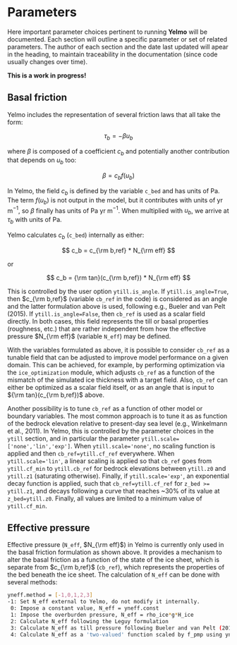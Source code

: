 
# Parameters

Here important parameter choices pertinent to running
**Yelmo** will be documented. Each section will
outline a specific parameter or set of related parameters.
The author of each section and the date last updated
will apear in the heading, to maintain traceability
in the documentation (since code usually changes over time).

**This is a work in progress!**

## Basal friction ##

Yelmo includes the representation of several friction laws that all take the form:

$$
\tau_b = -\beta u_b
$$

where $\beta$ is composed of a coefficient $c_b$ and potentially another contribution that depends on $u_b$ too:

$$
\beta = c_b f(u_b)
$$

In Yelmo, the field $c_b$ is defined by the variable `c_bed` and has units of Pa. The term $f(u_b)$ is not output in the model, but it contributes with units of yr m$^{-1}$, so $\beta$ finally has units of Pa yr m$^{-1}$. When multiplied with $u_b$, we arrive at $\tau_b$ with units of Pa. 

Yelmo calculates $c_b$ (`c_bed`) internally as either:

$$
c_b = c_{\rm b,ref} * N_{\rm eff}
$$

or 

$$
c_b = {\rm tan}(c_{\rm b,ref}) * N_{\rm eff}
$$

This is controlled by the user option `ytill.is_angle`. If `ytill.is_angle=True`, then $c_{\rm b,ref}$ (variable `cb_ref` in the code) is considered as an angle and the latter formulation above is used, following e.g., Bueler and van Pelt (2015). If `ytill.is_angle=False`, then `cb_ref` is used as a scalar field directly. In both cases, this field represents the till or basal properties (roughness, etc.) that are rather independent from how the effective pressure $N_{\rm eff}$ (variable `N_eff`) may be defined. 

With the variables formulated as above, it is possible to consider `cb_ref` as a tunable field that can be adjusted to improve model performance on a given domain. This can be achieved, for example, by performing optimization via the `ice_optimization` module, which adjusts `cb_ref` as a function of the mismatch of the simulated ice thickness with a target field. Also, `cb_ref` can either be optimized as a scalar field itself, or as an angle that is input to ${\rm tan}(c_{\rm b,ref})$ above.

Another possibility is to tune `cb_ref` as a function of other model or boundary variables. The most common approach is to tune it as as function of the bedrock elevation relative to present-day sea level (e.g., Winkelmann et al., 2011). In Yelmo, this is controlled by the parameter choices in the `ytill` section, and in particular the parameter `ytill.scale=['none','lin','exp']`. When `ytill.scale='none'`, no scaling function is applied and then `cb_ref=ytill.cf_ref` everywhere. When `ytill.scale='lin'`, a linear scaling is applied so that `cb_ref` goes from `ytill.cf_min` to `ytill.cb_ref` for bedrock elevations between `ytill.z0` and `ytill.z1` (saturating otherwise). Finally, if `ytill.scale='exp'`, an exponential decay function is applied, such that `cb_ref=ytill.cf_ref` for `z_bed >= ytill.z1`, and decays following a curve that reaches ~30% of its value at `z_bed=ytill.z0`. Finally, all values are limited to a minimum value of `ytill.cf_min`. 

## Effective pressure ##

Effective pressure (`N_eff`, $N_{\rm eff}$) in Yelmo is currently only used in the basal friction formulation as shown above. It provides a mechanism to alter the basal friction as a function of the state of the ice sheet, which is separate from $c_{\rm b,ref}$ (`cb_ref`), which represents the properties of the bed beneath the ice sheet. The calculation of `N_eff` can be done with several methods:

```bash
yneff.method = [-1,0,1,2,3]
-1: Set N_eff external to Yelmo, do not modify it internally.
 0: Impose a constant value, N_eff = yneff.const
 1: Impose the overburden pressure, N_eff = rho_ice*g*H_ice
 2: Calculate N_eff following the Leguy formulation
 3: Calculate N_eff as till pressure following Bueler and van Pelt (2015). 
 4: Calculate N_eff as a 'two-valued' function scaled by f_pmp using yneff.delta.
 ```
